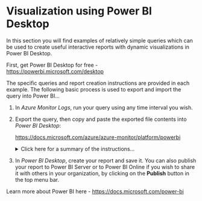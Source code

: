 # Visualization using Power BI Desktop

In this section you will find examples of relatively simple queries which can be used to create useful interactive reports with dynamic visualizations in Power BI Desktop.

First, get Power BI Desktop for free - <https://powerbi.microsoft.com/desktop>

The specific queries and report creation instructions are provided in each example. The following basic process is used to export and import the query into Power BI...

1. In *Azure Monitor Logs*, run your query using any time interval you wish.

2. Export the query, then copy and paste the exported file contents into *Power BI Desktop*:

   <https://docs.microsoft.com/azure/azure-monitor/platform/powerbi>

   <details>

   <summary>Click here for a summary of the instructions...</summary>

   <p>

   In *Azure Monitor Logs*:

   1. After running a query, in the menu bar select **Export > Power BI Query (M)** to generate a "PowerBIQuery.txt" file.

   2. Open the "PowerBIQuery.txt" text file and copy its contents.

   In *Power BI Desktop*:

   1. In the top menu bar click on the **Get Data** button and choose **Blank Query** to open the *Query Editor* window.

   2. In the *Query Editor* window, from the top menu bar select **Advanced Editor**.

   3. In the *Advanced Editor* window paste the contents of the exported file into the query and click **Done**. You may be prompted for credentials to connect to Azure.

   4. Type in a descriptive name for the query if you wish, then click **Close and Apply** to add the dataset to the report.

   </p>

   </details>

3. In *Power BI Desktop*, create your report and save it. You can also publish your report to Power BI Server or to Power BI Online if you wish to share it with others in your organization, by clicking on the **Publish** button in the top menu bar.

Learn more about Power BI here - <https://docs.microsoft.com/power-bi>
